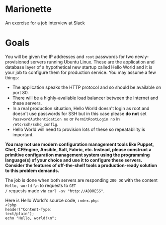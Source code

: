 # Marionette
An exercise for a job interview at Slack

# Goals
You will be given the IP addresses and <code>root</code> passwords for two newly-provisioned servers running Ubuntu Linux. These are the application and database layer of a hypothetical new startup called Hello World and it is your job to configure them for production service. You may assume a few things:

* The application speaks the HTTP protocol and so should be available on port 80.
* There will be a highly-available load balancer between the Internet and these servers.
* In a real production situation, Hello World doesn't login as root and doesn't use passwords for SSH but in this case please **do not** set <code>PasswordAuthentication no</code> or <code>PermitRootLogin no</code> in <code>/etc/ssh/sshd_config</code>.
* Hello World will need to provision lots of these so repeatability is important.

**You may not use modern configuration management tools like Puppet, Chef, CFEngine, Ansible, Salt, Fabric, etc. Instead, please construct a primitive configuration management system using the programming language(s) of your choice and use it to configure these servers. Consider the features of off-the-shelf tools a production-ready solution to this problem demands.**

The job is done when both servers are responding <code>200 OK</code> with the content <code>Hello, world!\n</code> to requests to <code>GET /</code> requests made via <code>curl -sv "http://ADDRESS"</code>.

Here is Hello World's source code, <code>index.php</code>:<br>
<code><?php</code><br>
<code>header("Content-Type: text/plain");</code><br>
<code>echo "Hello, world!\n";</code><br>
